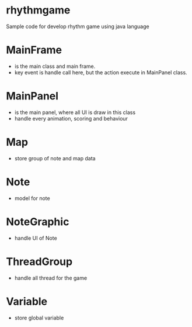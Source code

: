 # rhythmgame
Sample code for develop rhythm game using java language


MainFrame
==========
- is the main class and main frame.
- key event is handle call here, but the action execute in MainPanel class. 


MainPanel
=========
- is the main panel, where all UI is draw in this class
- handle every animation, scoring  and  behaviour

Map
===
- store group of note and map data

Note
====
- model for note

NoteGraphic
===========
- handle UI of Note

ThreadGroup
===========
- handle all thread for the game

Variable
========
- store global variable


